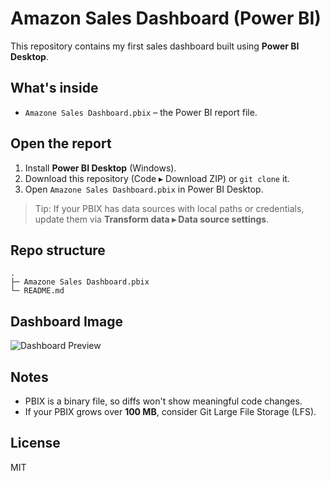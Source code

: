 # Amazon Sales Dashboard (Power BI)

This repository contains my first sales dashboard built using **Power BI Desktop**.

## What's inside
- `Amazone Sales Dashboard.pbix` – the Power BI report file.

## Open the report
1. Install **Power BI Desktop** (Windows).
2. Download this repository (Code ▸ Download ZIP) or `git clone` it.
3. Open `Amazone Sales Dashboard.pbix` in Power BI Desktop.

> Tip: If your PBIX has data sources with local paths or credentials, update them via **Transform data ▸ Data source settings**.

## Repo structure
```
.
├─ Amazone Sales Dashboard.pbix
└─ README.md
```
## Dashboard Image
![Dashboard Preview](C:\Users\arifa\Pictures\Screenshots)
## Notes
- PBIX is a binary file, so diffs won't show meaningful code changes.
- If your PBIX grows over **100 MB**, consider Git Large File Storage (LFS).

## License
MIT
